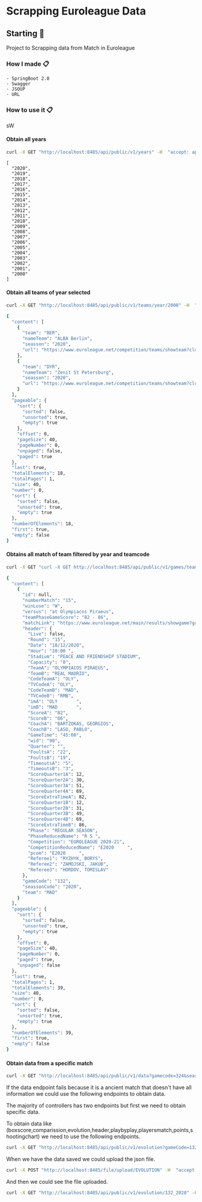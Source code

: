 # Scrapping Euroleague Data

## Starting 🚀

Project to Scrapping data from Match in Euroleague

### How I made 📋

    · SpringBoot 2.0
    · Swagger
    · JSOUP
    · URL

### How to use it 📋

sW

#### Obtain all years 

```bash
curl -X GET "http://localhost:8485/api/public/v1/years" -H  "accept: application/json"
```

```
[
  "2020",
  "2019",
  "2018",
  "2017",
  "2016",
  "2015",
  "2014",
  "2013",
  "2012",
  "2011",
  "2010",
  "2009",
  "2008",
  "2007",
  "2006",
  "2005",
  "2004",
  "2003",
  "2002",
  "2001",
  "2000"
]
```

#### Obtain all teams of year selected

```bash
curl -X GET "http://localhost:8485/api/public/v1/teams/year/2000" -H  "accept: application/json"
```

```bash
{
  "content": [
    {
      "team": "BER",
      "nameTeam": "ALBA Berlin",
      "seasson": "2020",
      "url": "https://www.euroleague.net/competition/teams/showteam?clubcode=BER&seasoncode=E2020"
    },
    {
      "team": "DYR",
      "nameTeam": "Zenit St Petersburg",
      "seasson": "2020",
      "url": "https://www.euroleague.net/competition/teams/showteam?clubcode=DYR&seasoncode=E2020"
    }
  ],
  "pageable": {
    "sort": {
      "sorted": false,
      "unsorted": true,
      "empty": true
    },
    "offset": 0,
    "pageSize": 40,
    "pageNumber": 0,
    "unpaged": false,
    "paged": true
  },
  "last": true,
  "totalElements": 18,
  "totalPages": 1,
  "size": 40,
  "number": 0,
  "sort": {
    "sorted": false,
    "unsorted": true,
    "empty": true
  },
  "numberOfElements": 18,
  "first": true,
  "empty": false
}
```
#### Obtains all match of team filtered by year and teamcode

```bash
curl -X GET "curl -X GET http://localhost:8485/api/public/v1/games/teams/showteam?clubcode=MAD&seasoncode=2020" -H  "accept: application/json"
```

```bash
{
  "content": [
    {
      "id": null,
      "numberMatch": "15",
      "winLose": "W",
      "versus": "at Olympiacos Piraeus",
      "teamPhaseGameScore": "82 - 86",
      "matchLink": "https://www.euroleague.net/main/results/showgame?gamecode=132&seasoncode=E2020",
      "header": {
        "Live": false,
        "Round": "15",
        "Date": "18/12/2020",
        "Hour": "20:00 ",
        "Stadium": "PEACE AND FRIENDSHIP STADIUM",
        "Capacity": "0",
        "TeamA": "OLYMPIACOS PIRAEUS",
        "TeamB": "REAL MADRID",
        "CodeTeamA": "OLY",
        "TVCodeA": "OLY",
        "CodeTeamB": "MAD",
        "TVCodeB": "RMB",
        "imA": "OLY       ",
        "imB": "MAD       ",
        "ScoreA": "82",
        "ScoreB": "86",
        "CoachA": "BARTZOKAS, GEORGIOS",
        "CoachB": "LASO, PABLO",
        "GameTime": "45:00",
        "wid": "90",
        "Quarter": "",
        "FoultsA": "22",
        "FoultsB": "19",
        "TimeoutsA": "5",
        "TimeoutsB": "3",
        "ScoreQuarter1A": 12,
        "ScoreQuarter2A": 30,
        "ScoreQuarter3A": 51,
        "ScoreQuarter4A": 69,
        "ScoreExtraTimeA": 82,
        "ScoreQuarter1B": 12,
        "ScoreQuarter2B": 31,
        "ScoreQuarter3B": 49,
        "ScoreQuarter4B": 69,
        "ScoreExtraTimeB": 86,
        "Phase": "REGULAR SEASON",
        "PhaseReducedName": "R S ",
        "Competition": "EUROLEAGUE 2020-21",
        "CompetitionReducedName": "E2020     ",
        "pcom": "E2020     ",
        "Referee1": "RYZHYK, BORYS",
        "Referee2": "ZAMOJSKI, JAKUB",
        "Referee3": "HORDOV, TOMISLAV"
      },
      "gameCode": "132",
      "seassonCode": "2020",
      "team": "MAD"
    }
  ],
  "pageable": {
    "sort": {
      "sorted": false,
      "unsorted": true,
      "empty": true
    },
    "offset": 0,
    "pageSize": 40,
    "pageNumber": 0,
    "paged": true,
    "unpaged": false
  },
  "last": true,
  "totalPages": 1,
  "totalElements": 39,
  "size": 40,
  "number": 0,
  "sort": {
    "sorted": false,
    "unsorted": true,
    "empty": true
  },
  "numberOfElements": 39,
  "first": true,
  "empty": false
}
```

#### Obtain data from a specific match

```bash
curl -X GET "http://localhost:8485/api/public/v1/data?gamecode=324&seasoncode=2020" -H  "accept: application/json"
```

If the data endpoint fails because it is a ancient match that doesn't have all information we could use the following endpoints to obtain data.

The majority of controllers has two endpoints but first we need to obtain specific data.

To obtain data like (boxscore,comparission,evolution,header,playbyplay,playersmatch,points,shootingchart) we need to use the following endpoints.

```bash
curl -X GET "http://localhost:8485/api/public/v1/evolution?gameCode=132&seassonCode=2020" -H  "accept: application/json"
```

When we have the data saved we could upload the json file.

```bash
curl -X POST "http://localhost:8485/file/upload/EVOLUTION" -H  "accept: application/json" -H  "Content-Type: application/json" -d "{\"file\":\"string\"}"
```

And then we could see the file uploaded.

```bash
curl -X GET "http://localhost:8485/api/public/v1/evolution/132_2020" -H  "accept: application/json"
```